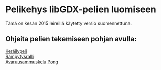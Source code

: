 # Pelikehys libGDX-pelien luomiseen

Tämä on kesän 2015 leireillä käytetty versio suomennettuna.

## Ohjeita pelien tekemiseen pohjan avulla:

[Keräilypeli](https://docs.google.com/document/d/1pSDjpLHEwYnOVPKrQ0B2yd5dvLmnkxhYuZel7XyIqRA/pub)  
[Rämpytysralli](http://www.cs.helsinki.fi/group/linkki/materiaali/kerho/ohjkevat_2015/Rampytysralli.html)  
[Avaruusammuskelu](https://docs.google.com/document/d/1zXNwR4EADK6bj4WHQzQXWPqE59RgFUyisMKIhu-m9bs/pub) 
[Pong](https://docs.google.com/document/d/13P8howW5wbRYr2_6nWCgRstAGwLzpW6QfIBHXLqNTtU/pub)

